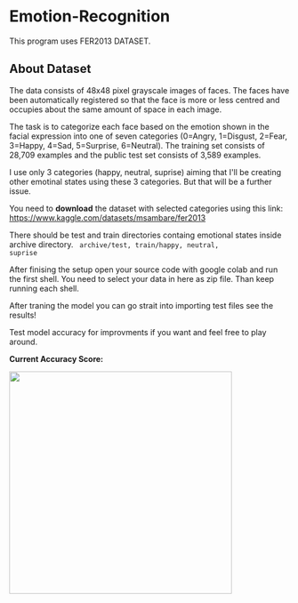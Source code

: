 # Emotion-Recognition

This program uses FER2013 DATASET.

## About Dataset
The data consists of 48x48 pixel grayscale images of faces. The faces have been automatically registered so that the face is more or less centred and occupies about the same amount of space in each image.

The task is to categorize each face based on the emotion shown in the facial expression into one of seven categories (0=Angry, 1=Disgust, 2=Fear, 3=Happy, 4=Sad, 5=Surprise, 6=Neutral). The training set consists of 28,709 examples and the public test set consists of 3,589 examples.

I use only 3 categories (happy, neutral, suprise) aiming that I'll be creating other emotinal states using these 3 categories. But that will be a further issue.

You need to **download** the dataset with selected categories using this link: https://www.kaggle.com/datasets/msambare/fer2013

There should be test and train directories containg emotional states inside archive directory. 
<code> archive/test, train/happy, neutral, suprise </code>

After finising the setup open your source code with google colab and run the first shell. You need to select your data in here as zip file. Than keep running each shell.

After traning the model you can go strait into importing test files see the results!

Test model accuracy for improvments if you want and feel free to play around.

**Current Accuracy Score:**

<img src="https://github.com/user-attachments/assets/21c12c3b-79a2-45c3-99f0-f10d80f7bfb9" width="400">

